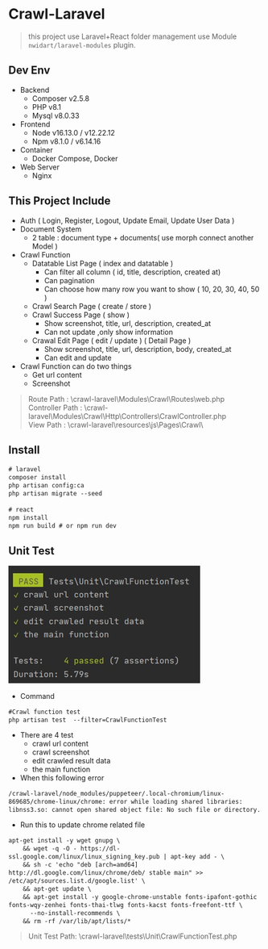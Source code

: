 # Crawl-Laravel  
>this project use Laravel+React
>folder management use Module `nwidart/laravel-modules` plugin.

## Dev Env
- Backend
	- Composer  v2.5.8 
	- PHP v8.1
	- Mysql v8.0.33
- Frontend
	- Node v16.13.0 / v12.22.12
	- Npm v8.1.0 / v6.14.16
- Container
	- Docker Compose, Docker
- Web Server
	- Nginx
## This Project Include 
- Auth ( Login, Register, Logout, Update Email, Update User Data )
- Document System
	- 2 table : document type + documents( use morph connect another Model )
- Crawl Function
	- Datatable List Page ( index and datatable )
		- Can filter all column ( id, title, description, created at)
		- Can pagination 
		- Can choose how many row you want to show ( 10, 20, 30, 40, 50 )
	- Crawl Search Page ( create / store )
	- Crawl Success Page ( show )
		- Show screenshot, title, url, description, created_at
		- Can not update ,only show information
	- Crawal Edit Page ( edit / update ) ( Detail Page )
		- Show screenshot, title, url, description, body, created_at
		- Can edit and update
- Crawl Function can do two things
	- Get url content
	- Screenshot
> Route Path      : \\crawl-laravel\\Modules\\Crawl\\Routes\\web.php <br>
> Controller Path : \\crawl-laravel\\Modules\\Crawl\\Http\\Controllers\\CrawlController.php <br>
> View Path       :  \\crawl-laravel\\resources\\js\\Pages\\Crawl\\
## Install
```
# laravel 
composer install
php artisan config:ca
php artisan migrate --seed  

# react  
npm install
npm run build # or npm run dev
```  
## Unit Test   
![result](https://github.com/jh0712/crawl-laravel/raw/main/crawl_function_test.jpg)
- Command
```  
#Crawl function test  
php artisan test  --filter=CrawlFunctionTest  
```  
- There are 4 test 
	- crawl url content
	- crawl screenshot
	- edit crawled result data
	- the main function 
- When this following error
```
/crawl-laravel/node_modules/puppeteer/.local-chromium/linux-869685/chrome-linux/chrome: error while loading shared libraries: libnss3.so: cannot open shared object file: No such file or directory.  
```
- Run this to update chrome related file 
```
apt-get install -y wget gnupg \
    && wget -q -O - https://dl-ssl.google.com/linux/linux_signing_key.pub | apt-key add - \
    && sh -c 'echo "deb [arch=amd64] http://dl.google.com/linux/chrome/deb/ stable main" >> /etc/apt/sources.list.d/google.list' \
    && apt-get update \
    && apt-get install -y google-chrome-unstable fonts-ipafont-gothic fonts-wqy-zenhei fonts-thai-tlwg fonts-kacst fonts-freefont-ttf \
      --no-install-recommends \
    && rm -rf /var/lib/apt/lists/*
```
> Unit Test Path: \\crawl-laravel\\tests\\Unit\\CrawlFunctionTest.php
